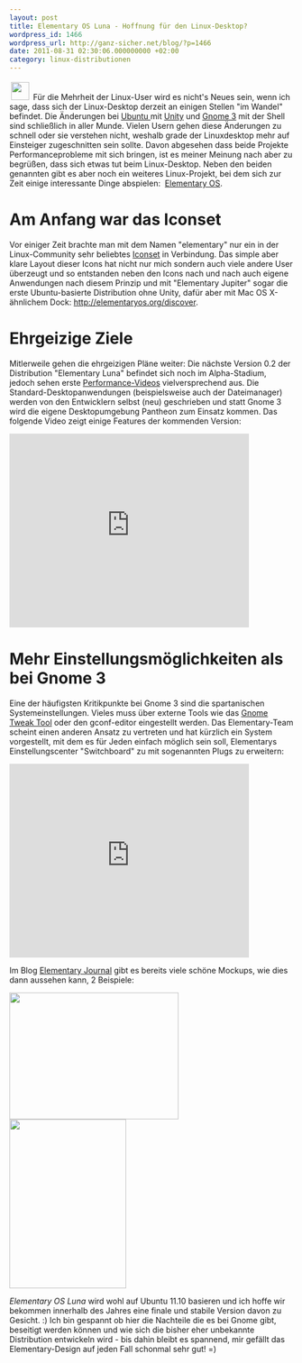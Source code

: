 ```yaml
---
layout: post
title: Elementary OS Luna - Hoffnung für den Linux-Desktop?
wordpress_id: 1466
wordpress_url: http://ganz-sicher.net/blog/?p=1466
date: 2011-08-31 02:30:06.000000000 +02:00
category: linux-distributionen
---
```

<img class="lefticon" style="margin: 3px;" title="logo" src="{{site.baseurl}}/wp-content/uploads/logo.png" alt="" width="32" height="32" />
Für die Mehrheit der Linux-User wird es nicht's Neues sein, wenn ich sage, dass sich der Linux-Desktop derzeit an einigen Stellen "im Wandel" befindet. Die Änderungen bei <a href="http://www.ubuntu.com/">Ubuntu </a>mit <a href="http://unity.ubuntu.com/">Unity</a> und <a href="http://gnome3.org/">Gnome 3</a> mit der Shell sind schließlich in aller Munde. Vielen Usern gehen diese Änderungen zu schnell oder sie verstehen nicht, weshalb grade der Linuxdesktop mehr auf Einsteiger zugeschnitten sein sollte.
Davon abgesehen dass beide Projekte Performanceprobleme mit sich bringen, ist es meiner Meinung nach aber zu begrüßen, dass sich etwas tut beim Linux-Desktop. Neben den beiden genannten gibt es aber noch ein weiteres Linux-Projekt, bei dem sich zur Zeit einige interessante Dinge abspielen:  <a href="http://elementaryos.org/">Elementary OS</a>.
<!--more-->

Am Anfang war das Iconset
==========================
Vor einiger Zeit brachte man mit dem Namen "elementary" nur ein in der Linux-Community sehr beliebtes <a href="http://danrabbit.deviantart.com/art/elementary-Icons-65437279">Iconset</a> in Verbindung. Das simple aber klare Layout dieser Icons hat nicht nur mich sondern auch viele andere User überzeugt und so entstanden neben den Icons nach und nach auch eigene Anwendungen nach diesem Prinzip und mit "Elementary Jupiter" sogar die erste Ubuntu-basierte Distribution ohne Unity, dafür aber mit Mac OS X-ähnlichem Dock: <a href="http://elementaryos.org/discover">http://elementaryos.org/discover</a>.

Ehrgeizige Ziele
================
Mitlerweile gehen die ehrgeizigen Pläne weiter: Die nächste Version 0.2 der Distribution "Elementary Luna" befindet sich noch im Alpha-Stadium, jedoch sehen erste <a href="http://www.youtube.com/watch?v=3kvmyDR7FCo&amp;feature=related">Performance-Videos</a> vielversprechend aus. Die Standard-Desktopanwendungen (beispielsweise auch der Dateimanager) werden von den Entwicklern selbst (neu) geschrieben und statt Gnome 3 wird die eigene Desktopumgebung Pantheon zum Einsatz kommen. Das folgende Video zeigt einige Features der kommenden Version:

<object width="425" height="344">
  <param name="movie" value="http://www.youtube.com/v/8o96Swc0PeA"></param>
  <param name="allowFullScreen" value="true"></param>
  <embed src="http://www.youtube.com/v/8o96Swc0PeA"
  type="application/x-shockwave-flash" allowfullscreen="true"
  width="425" height="344"></embed>
</object>


Mehr Einstellungsmöglichkeiten als bei Gnome 3
===============================================
Eine der häufigsten Kritikpunkte bei Gnome 3 sind die spartanischen Systemeinstellungen. Vieles muss über externe Tools wie das <a href="http://live.gnome.org/GnomeTweakTool">Gnome Tweak Tool</a> oder den gconf-editor eingestellt werden. Das Elementary-Team scheint einen anderen Ansatz zu vertreten und hat kürzlich ein System vorgestellt, mit dem es für Jeden einfach möglich sein soll, Elementarys Einstellungscenter "Switchboard" zu mit sogenannten Plugs zu erweitern:

<object width="425" height="344">
  <param name="movie" value="http://www.youtube.com/v/JF37THZoNsA"></param>
  <param name="allowFullScreen" value="true"></param>
  <embed src="http://www.youtube.com/v/JF37THZoNsA"
  type="application/x-shockwave-flash" allowfullscreen="true"
  width="425" height="344"></embed>
</object>


Im Blog <a href="http://elementaryos.org/journal/">Elementary Journal</a> gibt es bereits viele schöne Mockups, wie dies dann aussehen kann, 2 Beispiele:

<img class="borderimg centered" title="switchboard___display_plug_by_bassultra-d47ajo0" src="{{site.baseurl}}/wp-content/uploads/switchboard___display_plug_by_bassultra-d47ajo0-300x225.png" alt="" width="300" height="225" />
<img class="borderimg centered" title="date_and_time_plug_by_dikoo-d47p5pg" src="{{site.baseurl}}/wp-content/uploads/date_and_time_plug_by_dikoo-d47p5pg-207x300.png" alt="" width="207" height="300" />

*Elementary OS Luna* wird wohl auf Ubuntu 11.10 basieren und ich hoffe wir bekommen innerhalb des Jahres eine finale und stabile Version davon zu Gesicht. :) Ich bin gespannt ob hier die Nachteile die es bei Gnome gibt, beseitigt werden können und wie sich die bisher eher unbekannte Distribution entwickeln wird - bis dahin bleibt es spannend, mir gefällt das Elementary-Design auf jeden Fall schonmal sehr gut! =)
